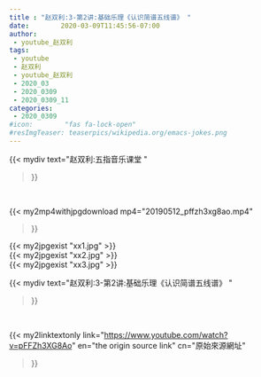 ```yaml
---
title : "赵双利:3-第2讲:基础乐理《认识简谱五线谱》 "
date:        2020-03-09T11:45:56-07:00
author:
 - youtube_赵双利
tags:
 - youtube
 - 赵双利
 - youtube_赵双利
 - 2020_03
 - 2020_0309
 - 2020_0309_11
categories:
 - 2020_0309
#icon:        "fas fa-lock-open"
#resImgTeaser: teaserpics/wikipedia.org/emacs-jokes.png
---
```


{{< mydiv text="赵双利:五指音乐课堂 "
>}}
<br>


{{< my2mp4withjpgdownload mp4="20190512_pffzh3xg8ao.mp4"
>}}

{{< my2jpgexist "xx1.jpg" >}}<br>
{{< my2jpgexist "xx2.jpg" >}}<br>
{{< my2jpgexist "xx3.jpg" >}}<br>



{{< mydiv text="赵双利:3-第2讲:基础乐理《认识简谱五线谱》 "
>}}
<br>

{{< my2linktextonly link="https://www.youtube.com/watch?v=pFFZh3XG8Ao"
en="the origin source link" cn="原始來源網址"
>}}


<br>


